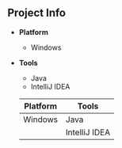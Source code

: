 ## Project Info
* **Platform**
  * Windows
* **Tools**
  * Java
  * IntelliJ IDEA
  
  | Platform | Tools |
  | --- | --- |
  | Windows | Java|
  | | IntelliJ IDEA |
